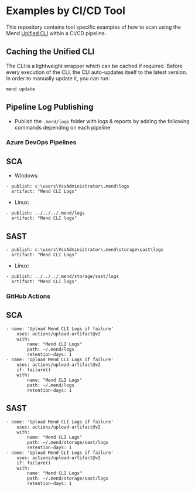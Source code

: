# Examples by CI/CD Tool
This repository contains tool specific examples of how to scan using the Mend [Unified CLI](https://docs.mend.io/bundle/cli/page/scan_with_mend_s_unified_cli.html) within a CI/CD pipeline.

## Caching the Unified CLI
The CLI is a lightweight wrapper which can be cached if required.
Before every execution of the CLI, the CLI auto-updates itself to the latest version.
In order to manually update it, you can run:
```
mend update 
```

## Pipeline Log Publishing

* Publish the `.mend/logs` folder with logs & reports by adding the following commands depending on each pipeline

### Azure DevOps Pipelines
## SCA

* Windows:
```
- publish: c:\users\VssAdministrator\.mend\logs
  artifact: "Mend CLI Logs"
```
* Linux:
```
- publish: ../../../.mend/logs
  artifact: "Mend CLI logs"
```
## SAST
```
- publish: c:\users\VssAdministrator\.mend\storage\sast\logs
  artifact: "Mend CLI Logs"
```
* Linux:
```
- publish: ../../../.mend/storage/sast/logs
  artifact: "Mend CLI logs"
```
### GitHub Actions

## SCA
```
- name: 'Upload Mend CLI Logs if failure'
    uses: actions/upload-artifact@v2
    with:
        name: "Mend CLI Logs"
        path: ~/.mend/logs
        retention-days: 1
- name: 'Upload Mend CLI Logs if failure'
    uses: actions/upload-artifact@v2
    if: failure()
    with:
        name: "Mend CLI Logs"
        path: ~/.mend/logs
        retention-days: 1
```
## SAST
```
- name: 'Upload Mend CLI Logs if failure'
    uses: actions/upload-artifact@v2
    with:
        name: "Mend CLI Logs"
        path: ~/.mend/storage/sast/logs
        retention-days: 1
- name: 'Upload Mend CLI Logs if failure'
    uses: actions/upload-artifact@v2
    if: failure()
    with:
        name: "Mend CLI Logs"
        path: ~/.mend/storage/sast/logs
        retention-days: 1
```